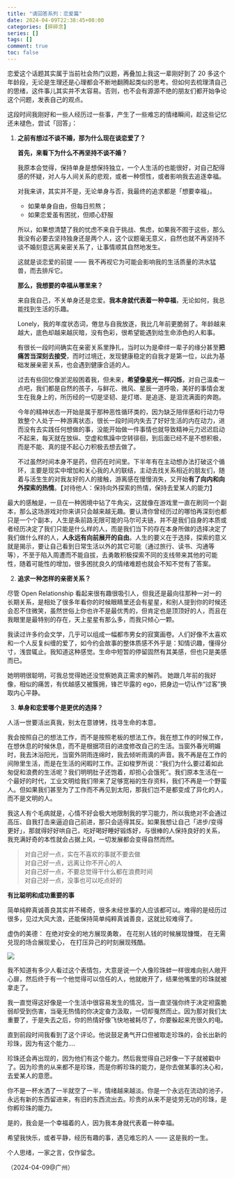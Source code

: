 ```yaml
---
title: "请回答系列：恋爱篇"
date: 2024-04-09T22:38:45+08:00
categories: [碎碎念]
series: []
tags: []
comment: true
toc: false
---
```


恋爱这个话题其实属于当前社会热门议题，再叠加上我这一辈刚好到了 20 多这个年龄段，无论是生理还是心理都会不断地翻腾起类似的思考。但如何去梳理清自己的思绪，这件事儿其实并不太容易。否则，也不会有源源不绝的朋友们都开始争论这个问题，发表自己的观点。

这段时间我刚好和一些人经历过一些事，产生了一些难忘的情绪瞬间，趁这些记忆还未褪色，尝试「回答」：

1. **之前有想过不谈不婚，那为什么现在谈恋爱了？**

    **首先，来看下为什么不再坚持不谈不婚？**

    我原本会觉得，保持单身是想保持独立，一个人生活的也能很好，对自己配得感的怀疑，对人与人间关系的悲观，或者一种惯性，或者影响我去追逐幸福。

    对我来讲，其实并不是，无论单身与否，我最终的追求都是「想要幸福」。

    - 如果单身自由，但每日煎熬；
    - 如果恋爱虽有困扰，但顺心舒服

    所以，如果想清楚了我的忧虑不来自于挑战、焦虑，如果我不囿于这些，那么我没有必要去坚持独身还是两个人，这个议题毫无意义，自然也就不再坚持不谈不婚刻意远离亲密关系了，让事情顺其自然地发生。

    这就是谈恋爱的前提 —— 我不再视它为可能会影响我的生活质量的洪水猛兽，而去排斥它。

    **那么，我想要的幸福从哪里来？**

    来自我自己，不关单身还是恋爱。**我本身就代表着一种幸福**，无论如何，我总能找到生活的乐趣。

    Lonely，我的年度状态词，倦怠与自我放逐，我比几年前更脆弱了。年龄越来越大，底色却越来越灰暗，没有色彩，很希望能遇到给生命添色的人和事。

    有很长一段时间确实在亲密关系里挣扎，当时以为是牵绊一辈子的缘分甚至**把痛苦当深刻去接受**，而时过境迁，发现健康稳定的自我才是第一位，以此为基础发展亲密关系，也会遇到健康合适的人。

    过去有些回忆像淤泥般困着我，但未来，**希望像星光一样闪烁**，对自己温柔一点吧，我们都是自然的孩子，与鲜花、微风、星辰一道呼吸，美好的事情会发生在我身上的，所历经的一切是坚韧、是灯塔、是追逐、是泪流满面的奔跑。

    今年的精神状态一开始是属于那种恶性循环类的，因为缺乏陪伴感和行动力导致整个人处于一种游离状态，很长一段时间内失去了好好生活的内在动力，进而没有去实践任何想做的事，没能开始做一件事情也就导致精神元力迟迟启动不起来，每天就在放纵、空虚和焦躁中空转徘徊，到后面已经不是不想积极，而是不能、真的提不起心力积极去想去做了。

    不过虽然时间本身不是药，但药在时间里。下半年有在主动想办法打破这个循环，主要是现实中增加和关心我的人的联结，主动去找关系相近的朋友们，随着与活生生的对我友好的人的接触，游离感在慢慢消失，又开始**有了向内和向外探索的热情**。【对待他人：保持向外探索的热情，保持去爱某人的能力】

最大的感触是，一旦在一种困境中钻了牛角尖，这就像在游戏里一直在刷同一个副本，那么这场游戏对你来讲只会越来越无趣。要认清你曾经历过的哪怕再深刻也都只是一个个副本，人生是条前路无限可能的马尔可夫链，并不是我们自身的本质或者经历决定了我们只能是什么样的人，而是我们当下的存在本身所做的选择决定了我们做什么样的人，**人永远有向前展开的自由**。人生的要义在于选择，探索的意义就是揭示，要让自己看到日常生活以外的其它可能（通过旅行、读书、沟通等等），不至于陷入周遭而不能自拔，去勇敢积极探索不同的支线带来其他的可能性，随着可能性的增加，很多困扰良久的情绪难题也就会不知不觉有了答案。

2. **追求一种怎样的亲密关系？**

尽管 Open Relationship 看起来很有趣很吸引人，但我还是最向往那种一对一的长期关系，是相处了很多年看你的时候眼睛里还会有星星，和别人提到你的时候还会忍不住微笑，虽然世俗上你也许不是最优秀的，但肯定也是顶顶好的人，而且在我眼里是最特别的存在，天上星星有那么多，而我只倾心一颗。

我读过许多约会文学，几乎可以组成一幅都市男女的寂寞画卷。人们好像不太喜欢和一个人反复纠缠的爱了，如今约会故事的整体质感不外乎是：知情识趣，懂得分寸，浅尝辄止。我知道这种感觉。生命中短暂的停留固然有其美感，但也只是美感而已。

她明明很聪明，可我总觉得她还没觉察她真正需求的解药。
她跟几年前的我好像，相似的痛苦，有优越感又被簇拥，锋芒毕露的 ego，把身边一切认作“过客”换取内心平静。

3. **单身和恋爱哪个是更优的选择？**

人活一世要活出真我，别太在意镣铐，找寻生命的本意。

我会按照自己的想法工作，而不是按照老板的想法工作。我在想工作的时候工作，在想休息的时候休息，而不是根据项目的进度修改自己的生活。当窗外春光明媚时，我去沐浴阳光，当窗外阴雨连绵时，我去倾听雨滴的声音。我不再是在工作的间隙里生活，而是在生活的闲暇时工作。正如梭罗所说：“我们为什么要过着如此匆促和浪费的生活呢？我们明明肚子还饱着，却担心会饿死”。我们原本生活在一个最好的时代，工业文明给我们带来了足够宽裕的生存资料，我们不再是一个野蛮人。但如果我们甚至为了工作而不再见到太阳，那我们岂不是都变成了异化的人，而不是文明的人。

我这人有个毛病就是，心情不好会极大地限制我的学习能力，所以我绝对不会通过高压、自我打击来逼迫自己前进，那只会适得其反。如果我想让自己「进步/变得更好」，那就得好好哄自己，吃好喝好睡好锻炼好，与很棒的人保持良好的关系，我充满好奇的本性就会占据上风，一切发展都会变得自然而然。

> 对自己好一点，实在不喜欢的事就不要去做  
> 对自己好一点，远离让你不开心的人  
> 对自己好一点，不要总觉得干什么都在浪费时间  
> 对自己好一点，没事也可以吃点好的

**有比聪明和成功重要的事**

简单纯粹真诚善良其实并不稀奇，很多未经世事的人应该都可以。难得的是经历过很多，见过大风大浪，还能保持简单纯粹真诚善良，这就比较难得了。

虚伪的美德：
在绝对安全的地方展现勇敢，
在花别人钱的时候展现慷慨，
在无需兑现的场合展现爱心，
在打压异己的时刻展现残酷。

![](https://img1.doubanio.com/view/status/medium/public/36200b90e85c1cc.webp)

我不知道有多少人看过这个表情包，大意是说一个人像珍珠蚌一样很难向别人敞开心扉，然后终于有一个他觉得可以信任的人，他就敞开了，结果他嘴里的珍珠就被拿走了。

我一直觉得这好像是一个生活中很容易发生的情况，当一直坚强你终于决定袒露脆弱却受到伤害，当毫无热情的你决定奋力汲取，一切却戛然而止。因为那对我们太重要了，于是失去之后，你的热情好像飞快地被耗尽了，你要躲起来充很久的电。

直到前段时间我看到了这个评论。他说鼓足勇气开口但被取走珍珠的，会长出新的珍珠，因为有这个能力….

珍珠还会再出现的，因为他们有这个能力。然后我觉得自己好像一下子就被戳中了。因为珍贵的从来都不是珍珠，而是你孵珍珠的能力，是你去做某事的决心和，去爱某人的意愿。

你不是一杯水洒了一半就空了一半，情绪越来越淡。你是一个永远在流动的池子，永远有新的东西留进来，有旧的东西流出去。珍贵的从来不是徒劳无功的珍珠，是你孵珍珠的能力。

是的，我会是一个幸福着的人，因为我本身就代表着一种幸福。

希望我快乐，或者平静，经历有趣的事，遇见难忘的人 —— 这是我的一生。

个人思绪，一家之言，仅作留念。

（2024-04-09@广州）
